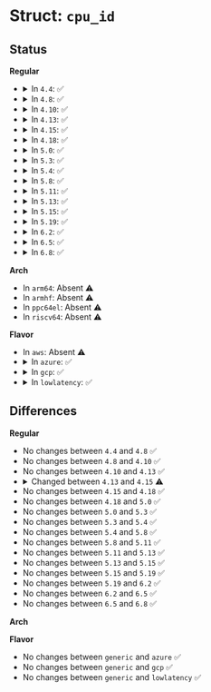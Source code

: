 # Struct: <code>cpu_id</code>

## Status
<b>Regular</b>
<ul>
<li>
<details>
<summary>In <code>4.4</code>: ✅</summary>

```c
struct cpu_id {
    __u8 x86;
    __u8 x86_model;
    __u8 x86_mask;
};
```
</details>
</li>
<li>
<details>
<summary>In <code>4.8</code>: ✅</summary>

```c
struct cpu_id {
    __u8 x86;
    __u8 x86_model;
    __u8 x86_mask;
};
```
</details>
</li>
<li>
<details>
<summary>In <code>4.10</code>: ✅</summary>

```c
struct cpu_id {
    __u8 x86;
    __u8 x86_model;
    __u8 x86_mask;
};
```
</details>
</li>
<li>
<details>
<summary>In <code>4.13</code>: ✅</summary>

```c
struct cpu_id {
    __u8 x86;
    __u8 x86_model;
    __u8 x86_mask;
};
```
</details>
</li>
<li>
<details>
<summary>In <code>4.15</code>: ✅</summary>

```c
struct cpu_id {
    __u8 x86;
    __u8 x86_model;
    __u8 x86_stepping;
};
```
</details>
</li>
<li>
<details>
<summary>In <code>4.18</code>: ✅</summary>

```c
struct cpu_id {
    __u8 x86;
    __u8 x86_model;
    __u8 x86_stepping;
};
```
</details>
</li>
<li>
<details>
<summary>In <code>5.0</code>: ✅</summary>

```c
struct cpu_id {
    __u8 x86;
    __u8 x86_model;
    __u8 x86_stepping;
};
```
</details>
</li>
<li>
<details>
<summary>In <code>5.3</code>: ✅</summary>

```c
struct cpu_id {
    __u8 x86;
    __u8 x86_model;
    __u8 x86_stepping;
};
```
</details>
</li>
<li>
<details>
<summary>In <code>5.4</code>: ✅</summary>

```c
struct cpu_id {
    __u8 x86;
    __u8 x86_model;
    __u8 x86_stepping;
};
```
</details>
</li>
<li>
<details>
<summary>In <code>5.8</code>: ✅</summary>

```c
struct cpu_id {
    __u8 x86;
    __u8 x86_model;
    __u8 x86_stepping;
};
```
</details>
</li>
<li>
<details>
<summary>In <code>5.11</code>: ✅</summary>

```c
struct cpu_id {
    __u8 x86;
    __u8 x86_model;
    __u8 x86_stepping;
};
```
</details>
</li>
<li>
<details>
<summary>In <code>5.13</code>: ✅</summary>

```c
struct cpu_id {
    __u8 x86;
    __u8 x86_model;
    __u8 x86_stepping;
};
```
</details>
</li>
<li>
<details>
<summary>In <code>5.15</code>: ✅</summary>

```c
struct cpu_id {
    __u8 x86;
    __u8 x86_model;
    __u8 x86_stepping;
};
```
</details>
</li>
<li>
<details>
<summary>In <code>5.19</code>: ✅</summary>

```c
struct cpu_id {
    __u8 x86;
    __u8 x86_model;
    __u8 x86_stepping;
};
```
</details>
</li>
<li>
<details>
<summary>In <code>6.2</code>: ✅</summary>

```c
struct cpu_id {
    __u8 x86;
    __u8 x86_model;
    __u8 x86_stepping;
};
```
</details>
</li>
<li>
<details>
<summary>In <code>6.5</code>: ✅</summary>

```c
struct cpu_id {
    __u8 x86;
    __u8 x86_model;
    __u8 x86_stepping;
};
```
</details>
</li>
<li>
<details>
<summary>In <code>6.8</code>: ✅</summary>

```c
struct cpu_id {
    __u8 x86;
    __u8 x86_model;
    __u8 x86_stepping;
};
```
</details>
</li>
</ul>
<b>Arch</b>
<ul>
<li>
In <code>arm64</code>: Absent ⚠️
</li>
<li>
In <code>armhf</code>: Absent ⚠️
</li>
<li>
In <code>ppc64el</code>: Absent ⚠️
</li>
<li>
In <code>riscv64</code>: Absent ⚠️
</li>
</ul>
<b>Flavor</b>
<ul>
<li>
In <code>aws</code>: Absent ⚠️
</li>
<li>
<details>
<summary>In <code>azure</code>: ✅</summary>

```c
struct cpu_id {
    __u8 x86;
    __u8 x86_model;
    __u8 x86_stepping;
};
```
</details>
</li>
<li>
<details>
<summary>In <code>gcp</code>: ✅</summary>

```c
struct cpu_id {
    __u8 x86;
    __u8 x86_model;
    __u8 x86_stepping;
};
```
</details>
</li>
<li>
<details>
<summary>In <code>lowlatency</code>: ✅</summary>

```c
struct cpu_id {
    __u8 x86;
    __u8 x86_model;
    __u8 x86_stepping;
};
```
</details>
</li>
</ul>

## Differences
<b>Regular</b>
<ul>
<li>
No changes between <code>4.4</code> and <code>4.8</code> ✅
</li>
<li>
No changes between <code>4.8</code> and <code>4.10</code> ✅
</li>
<li>
No changes between <code>4.10</code> and <code>4.13</code> ✅
</li>
<li>
<details>
<summary>Changed between <code>4.13</code> and <code>4.15</code> ⚠️</summary>
<ul>
<li>
<b>Field added. </b>
<code>__u8 x86_stepping</code>
</li>
<li>
<b>Field removed. </b>
<code>__u8 x86_mask</code>
</li>
</ul>
</details>
</li>
<li>
No changes between <code>4.15</code> and <code>4.18</code> ✅
</li>
<li>
No changes between <code>4.18</code> and <code>5.0</code> ✅
</li>
<li>
No changes between <code>5.0</code> and <code>5.3</code> ✅
</li>
<li>
No changes between <code>5.3</code> and <code>5.4</code> ✅
</li>
<li>
No changes between <code>5.4</code> and <code>5.8</code> ✅
</li>
<li>
No changes between <code>5.8</code> and <code>5.11</code> ✅
</li>
<li>
No changes between <code>5.11</code> and <code>5.13</code> ✅
</li>
<li>
No changes between <code>5.13</code> and <code>5.15</code> ✅
</li>
<li>
No changes between <code>5.15</code> and <code>5.19</code> ✅
</li>
<li>
No changes between <code>5.19</code> and <code>6.2</code> ✅
</li>
<li>
No changes between <code>6.2</code> and <code>6.5</code> ✅
</li>
<li>
No changes between <code>6.5</code> and <code>6.8</code> ✅
</li>
</ul>
<b>Arch</b>
<ul>
</ul>
<b>Flavor</b>
<ul>
<li>
No changes between <code>generic</code> and <code>azure</code> ✅
</li>
<li>
No changes between <code>generic</code> and <code>gcp</code> ✅
</li>
<li>
No changes between <code>generic</code> and <code>lowlatency</code> ✅
</li>
</ul>
